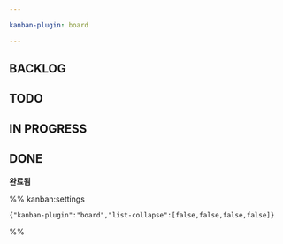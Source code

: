 ```yaml
---

kanban-plugin: board

---
```


## BACKLOG



## TODO



## IN PROGRESS



## DONE

**완료됨**




%% kanban:settings
```
{"kanban-plugin":"board","list-collapse":[false,false,false,false]}
```
%%